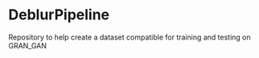 # DeblurPipeline
Repository to help create a dataset compatible for training and testing on GRAN_GAN
